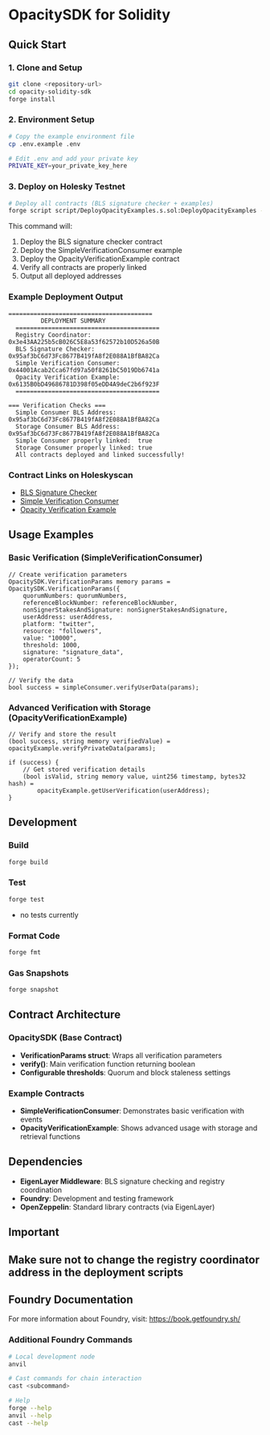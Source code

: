 # OpacitySDK for Solidity
## Quick Start

### 1. Clone and Setup

```bash
git clone <repository-url>
cd opacity-solidity-sdk
forge install
```

### 2. Environment Setup

```bash
# Copy the example environment file
cp .env.example .env

# Edit .env and add your private key
PRIVATE_KEY=your_private_key_here
```

### 3. Deploy on Holesky Testnet

```bash
# Deploy all contracts (BLS signature checker + examples)
forge script script/DeployOpacityExamples.s.sol:DeployOpacityExamples --rpc-url holesky --broadcast
```

This command will:
1. Deploy the BLS signature checker contract
2. Deploy the SimpleVerificationConsumer example
3. Deploy the OpacityVerificationExample contract
4. Verify all contracts are properly linked
5. Output all deployed addresses

### Example Deployment Output 

```
========================================
         DEPLOYMENT SUMMARY
  ========================================
  Registry Coordinator:         0x3e43AA225b5cB026C5E8a53f62572b10D526a50B
  BLS Signature Checker:        0x95af3bC6d73Fc8677B419fA8f2E088A1BfBA82Ca
  Simple Verification Consumer: 0x44001Acab2Cca67fd97a50f8261bC5019Db6741a
  Opacity Verification Example: 0x6135B0bD49686781D398f05eDD4A9deC2b6f923F
  ========================================
  
=== Verification Checks ===
  Simple Consumer BLS Address:  0x95af3bC6d73Fc8677B419fA8f2E088A1BfBA82Ca
  Storage Consumer BLS Address: 0x95af3bC6d73Fc8677B419fA8f2E088A1BfBA82Ca
  Simple Consumer properly linked:  true
  Storage Consumer properly linked: true
  All contracts deployed and linked successfully!
```

### Contract Links on Holeskyscan

- [BLS Signature Checker](https://holesky.etherscan.io/address/0x95af3bC6d73Fc8677B419fA8f2E088A1BfBA82Ca)
- [Simple Verification Consumer](https://holesky.etherscan.io/address/0x44001Acab2Cca67fd97a50f8261bC5019Db6741a) 
- [Opacity Verification Example](https://holesky.etherscan.io/address/0x6135B0bD49686781D398f05eDD4A9deC2b6f923F)

## Usage Examples

### Basic Verification (SimpleVerificationConsumer)

```solidity
// Create verification parameters
OpacitySDK.VerificationParams memory params = OpacitySDK.VerificationParams({
    quorumNumbers: quorumNumbers,
    referenceBlockNumber: referenceBlockNumber,
    nonSignerStakesAndSignature: nonSignerStakesAndSignature,
    userAddress: userAddress,
    platform: "twitter",
    resource: "followers",
    value: "10000",
    threshold: 1000,
    signature: "signature_data",
    operatorCount: 5
});

// Verify the data
bool success = simpleConsumer.verifyUserData(params);
```

### Advanced Verification with Storage (OpacityVerificationExample)

```solidity
// Verify and store the result
(bool success, string memory verifiedValue) = opacityExample.verifyPrivateData(params);

if (success) {
    // Get stored verification details
    (bool isValid, string memory value, uint256 timestamp, bytes32 hash) = 
        opacityExample.getUserVerification(userAddress);
}
```

## Development

### Build

```bash
forge build
```

### Test

```bash
forge test
```
- no tests currently

### Format Code

```bash
forge fmt
```

### Gas Snapshots

```bash
forge snapshot
```

## Contract Architecture

### OpacitySDK (Base Contract)
- **VerificationParams struct**: Wraps all verification parameters
- **verify()**: Main verification function returning boolean
- **Configurable thresholds**: Quorum and block staleness settings

### Example Contracts
- **SimpleVerificationConsumer**: Demonstrates basic verification with events
- **OpacityVerificationExample**: Shows advanced usage with storage and retrieval functions

## Dependencies

- **EigenLayer Middleware**: BLS signature checking and registry coordination
- **Foundry**: Development and testing framework
- **OpenZeppelin**: Standard library contracts (via EigenLayer)

## Important 
Make sure not to change the registry coordinator address in the deployment scripts
---

## Foundry Documentation

For more information about Foundry, visit: https://book.getfoundry.sh/

### Additional Foundry Commands

```bash
# Local development node
anvil

# Cast commands for chain interaction
cast <subcommand>

# Help
forge --help
anvil --help
cast --help
```